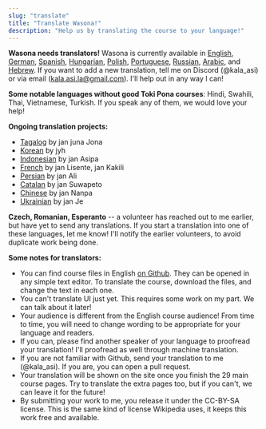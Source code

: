 ```yaml
---
slug: "translate"
title: "Translate Wasona!"
description: "Help us by translating the course to your language!"
---
```


**Wasona needs translators!** Wasona is currently available in [English](/), [German](/de/), [Spanish](/es/), [Hungarian](/hu/), [Polish](/pl/), [Portuguese](/pt/), [Russian](/ru/), [Arabic](/ar), and [Hebrew](/he/). If you want to add a new translation, tell me on Discord (@kala_asi) or via email (kala.asi.la@gmail.com). I'll help out in any way I can!

**Some notable languages without good Toki Pona courses**: Hindi, Swahili, Thai, Vietnamese, Turkish. If you speak any of them, we would love your help!

**Ongoing translation projects:**
* [Tagalog](https://github.com/wasona/wasona/pull/8) by jan juna Jona
* [Korean](https://github.com/wasona/wasona/pull/11) by jyh
* [Indonesian](https://github.com/wasona/wasona/pull/12) by jan Asipa
* [French](https://github.com/wasona/wasona/pull/32) by jan Lisente, jan Kakili
* [Persian](https://github.com/wasona/wasona/pull/36) by jan Ali
* [Catalan](https://github.com/wasona/wasona/pull/43) by jan Suwapeto
* [Chinese](https://github.com/wasona/wasona/pull/51) by jan Nanpa
* [Ukrainian](https://github.com/wasona/wasona/pull/54) by jan Je

**Czech, Romanian, Esperanto** -- a volunteer has reached out to me earlier, but have yet to send any translations. If you start a translation into one of these languages, let me know! I'll notify the earlier volunteers, to avoid duplicate work being done.

**Some notes for translators:**

* You can find course files in English [on Github](https://github.com/wasona/wasona/tree/main/content/en). They can be opened in any simple text editor. To translate the course, download the files, and change the text in each one.
* You can't translate UI just yet. This requires some work on my part. We can talk about it later!
* Your audience is different from the English course audience! From time to time, you will need to change wording to be appropriate for your language and readers.
* If you can, please find another speaker of your language to proofread your translation! I'll proofread as well through machine translation.
* If you are not familiar with Github, send your translation to me (@kala_asi). If you are, you can open a pull request.
* Your translation will be shown on the site once you finish the 29 main course pages. Try to translate the extra pages too, but if you can't, we can leave it for the future!
* By submitting your work to me, you release it under the CC-BY-SA license. This is the same kind of license Wikipedia uses, it keeps this work free and available.

